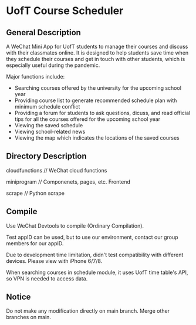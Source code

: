 # UofT Course Scheduler



## General Description

A WeChat Mini App for UofT students to manage their courses and discuss with their classmates online. It is designed to help students save time when they schedule their courses and get in touch with other students, which is especially useful during the pandemic.

Major functions include: 

- Searching courses offered by the university for the upcoming school year
- Providing course list to generate recommended schedule plan with minimum schedule conflict
- Providing a forum for students to ask questions, dicuss, and read official tips for all the courses offered for the upcoming school year
- Viewing the saved schedule
- Viewing school-related news
- Viewing the map which indicates the locations of the saved courses



## Directory Description

cloudfunctions       // WeChat cloud functions

miniprogram          // Componenets, pages, etc. Frontend

scrape                   // Python scrape



## Compile

Use WeChat Devtools to compile (Ordinary Compilation). 

Test appID can be used, but to use our environment, contact our group members for our appID.

Due to development time limitation, didn't test compatibility with different devices. Please view with iPhone 6/7/8.

When searching courses in schedule module, it uses UofT time table's API, so VPN is needed to access data.



## Notice

Do not make any modification directly on main branch. Merge other branches on main.

